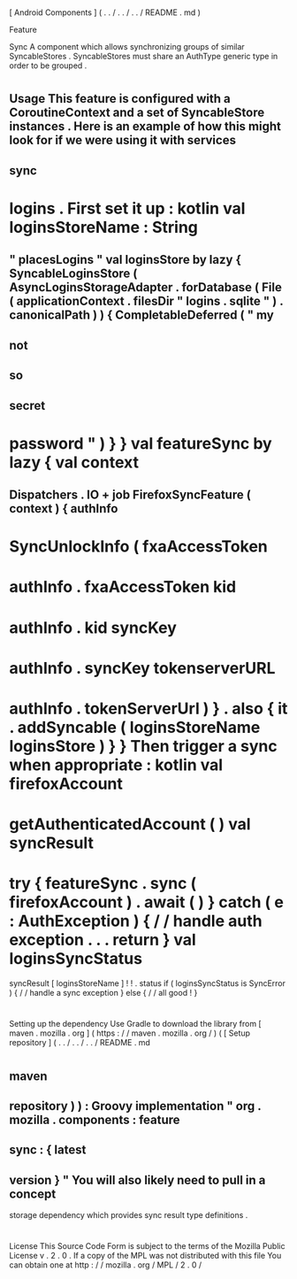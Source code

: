 #
[
Android
Components
]
(
.
.
/
.
.
/
.
.
/
README
.
md
)
>
Feature
>
Sync
A
component
which
allows
synchronizing
groups
of
similar
SyncableStores
.
SyncableStores
must
share
an
AuthType
generic
type
in
order
to
be
grouped
.
#
#
Usage
This
feature
is
configured
with
a
CoroutineContext
and
a
set
of
SyncableStore
instances
.
Here
is
an
example
of
how
this
might
look
for
if
we
were
using
it
with
services
-
sync
-
logins
.
First
set
it
up
:
kotlin
val
loginsStoreName
:
String
=
"
placesLogins
"
val
loginsStore
by
lazy
{
SyncableLoginsStore
(
AsyncLoginsStorageAdapter
.
forDatabase
(
File
(
applicationContext
.
filesDir
"
logins
.
sqlite
"
)
.
canonicalPath
)
)
{
CompletableDeferred
(
"
my
-
not
-
so
-
secret
-
password
"
)
}
}
val
featureSync
by
lazy
{
val
context
=
Dispatchers
.
IO
+
job
FirefoxSyncFeature
(
context
)
{
authInfo
-
>
SyncUnlockInfo
(
fxaAccessToken
=
authInfo
.
fxaAccessToken
kid
=
authInfo
.
kid
syncKey
=
authInfo
.
syncKey
tokenserverURL
=
authInfo
.
tokenServerUrl
)
}
.
also
{
it
.
addSyncable
(
loginsStoreName
loginsStore
)
}
}
Then
trigger
a
sync
when
appropriate
:
kotlin
val
firefoxAccount
=
getAuthenticatedAccount
(
)
val
syncResult
=
try
{
featureSync
.
sync
(
firefoxAccount
)
.
await
(
)
}
catch
(
e
:
AuthException
)
{
/
/
handle
auth
exception
.
.
.
return
}
val
loginsSyncStatus
=
syncResult
[
loginsStoreName
]
!
!
.
status
if
(
loginsSyncStatus
is
SyncError
)
{
/
/
handle
a
sync
exception
}
else
{
/
/
all
good
!
}
#
#
#
Setting
up
the
dependency
Use
Gradle
to
download
the
library
from
[
maven
.
mozilla
.
org
]
(
https
:
/
/
maven
.
mozilla
.
org
/
)
(
[
Setup
repository
]
(
.
.
/
.
.
/
.
.
/
README
.
md
#
maven
-
repository
)
)
:
Groovy
implementation
"
org
.
mozilla
.
components
:
feature
-
sync
:
{
latest
-
version
}
"
You
will
also
likely
need
to
pull
in
a
concept
-
storage
dependency
which
provides
sync
result
type
definitions
.
#
#
License
This
Source
Code
Form
is
subject
to
the
terms
of
the
Mozilla
Public
License
v
.
2
.
0
.
If
a
copy
of
the
MPL
was
not
distributed
with
this
file
You
can
obtain
one
at
http
:
/
/
mozilla
.
org
/
MPL
/
2
.
0
/
